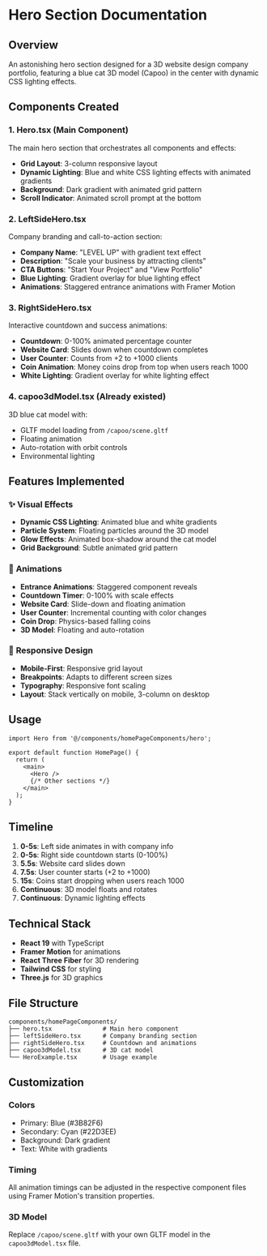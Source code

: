 # Hero Section Documentation

## Overview
An astonishing hero section designed for a 3D website design company portfolio, featuring a blue cat 3D model (Capoo) in the center with dynamic CSS lighting effects.

## Components Created

### 1. **Hero.tsx** (Main Component)
The main hero section that orchestrates all components and effects:
- **Grid Layout**: 3-column responsive layout
- **Dynamic Lighting**: Blue and white CSS lighting effects with animated gradients
- **Background**: Dark gradient with animated grid pattern
- **Scroll Indicator**: Animated scroll prompt at the bottom

### 2. **LeftSideHero.tsx** 
Company branding and call-to-action section:
- **Company Name**: "LEVEL UP" with gradient text effect
- **Description**: "Scale your business by attracting clients"
- **CTA Buttons**: "Start Your Project" and "View Portfolio"
- **Blue Lighting**: Gradient overlay for blue lighting effect
- **Animations**: Staggered entrance animations with Framer Motion

### 3. **RightSideHero.tsx**
Interactive countdown and success animations:
- **Countdown**: 0-100% animated percentage counter
- **Website Card**: Slides down when countdown completes
- **User Counter**: Counts from +2 to +1000 clients
- **Coin Animation**: Money coins drop from top when users reach 1000
- **White Lighting**: Gradient overlay for white lighting effect

### 4. **capoo3dModel.tsx** (Already existed)
3D blue cat model with:
- GLTF model loading from `/capoo/scene.gltf`
- Floating animation
- Auto-rotation with orbit controls
- Environmental lighting

## Features Implemented

### ✨ **Visual Effects**
- **Dynamic CSS Lighting**: Animated blue and white gradients
- **Particle System**: Floating particles around the 3D model
- **Glow Effects**: Animated box-shadow around the cat model
- **Grid Background**: Subtle animated grid pattern

### 🎯 **Animations**
- **Entrance Animations**: Staggered component reveals
- **Countdown Timer**: 0-100% with scale effects
- **Website Card**: Slide-down and floating animation
- **User Counter**: Incremental counting with color changes
- **Coin Drop**: Physics-based falling coins
- **3D Model**: Floating and auto-rotation

### 📱 **Responsive Design**
- **Mobile-First**: Responsive grid layout
- **Breakpoints**: Adapts to different screen sizes
- **Typography**: Responsive font scaling
- **Layout**: Stack vertically on mobile, 3-column on desktop

## Usage

```tsx
import Hero from '@/components/homePageComponents/hero';

export default function HomePage() {
  return (
    <main>
      <Hero />
      {/* Other sections */}
    </main>
  );
}
```

## Timeline

1. **0-5s**: Left side animates in with company info
2. **0-5s**: Right side countdown starts (0-100%)
3. **5.5s**: Website card slides down
4. **7.5s**: User counter starts (+2 to +1000)
5. **15s**: Coins start dropping when users reach 1000
6. **Continuous**: 3D model floats and rotates
7. **Continuous**: Dynamic lighting effects

## Technical Stack
- **React 19** with TypeScript
- **Framer Motion** for animations
- **React Three Fiber** for 3D rendering
- **Tailwind CSS** for styling
- **Three.js** for 3D graphics

## File Structure
```
components/homePageComponents/
├── hero.tsx              # Main hero component
├── leftSideHero.tsx      # Company branding section
├── rightSideHero.tsx     # Countdown and animations
├── capoo3dModel.tsx      # 3D cat model
└── HeroExample.tsx       # Usage example
```

## Customization

### Colors
- Primary: Blue (#3B82F6)
- Secondary: Cyan (#22D3EE)
- Background: Dark gradient
- Text: White with gradients

### Timing
All animation timings can be adjusted in the respective component files using Framer Motion's transition properties.

### 3D Model
Replace `/capoo/scene.gltf` with your own GLTF model in the `capoo3dModel.tsx` file.
